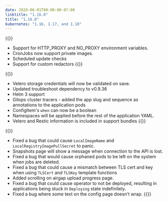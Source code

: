 ```yaml
---
date: 2020-06-01T08:00:00-07:00
linktitle: "1.16.0"
title: "1.16.0"
kubernetes: "1.16, 1.17, and 1.18"
---
```


{{<features>}}
* Support for HTTP_PROXY and NO_PROXY environment variables.
* CronJobs now support private images.
* Scheduled update checks
* Support for custom redactors
{{</features>}}

{{<changes>}}
* Velero storage credentials will now be validated on save.
* Updated troubleshoot dependency to v0.9.36
* Helm 3 support
* Gitops cluster tracers - added the app slug and sequence as annotations to the application pods
* ConfigItem's `when` can now be a boolean
* Namespaces will be applied before the rest of the application YAML.
* Velero and Restic information is included in support bundles
{{</changes>}}

{{<fixes>}}
* Fixed a bug that could cause `LocalImageName` and `LocalRegistryImagePullSecret` to panic.
* Snapshots page will show a message when connection to the API is lost.
* Fixed a bug that would cause orphaned pods to be left on the system when jobs are deleted.
* Fixed a bug that could cause a mismatch between TLS cert and key when using `TLSCert` and `TLSKey` template functions
* Added scrolling on airgap upload progress page.
* Fixed a bug that could cause operator to not be deployed, resulting in applications being stuck in `Deploying` state indefinitely.
* Fixed a bug where some text on the config page doesn't wrap.
{{</fixes>}}
